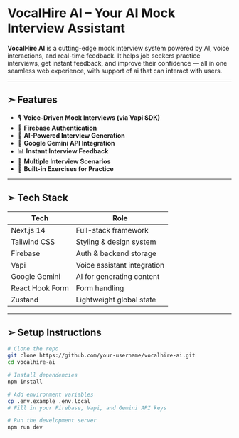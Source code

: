 # VocalHire AI – Your AI Mock Interview Assistant

**VocalHire AI** is a cutting-edge mock interview system powered by AI, voice interactions, and real-time feedback. It helps job seekers practice interviews, get instant feedback, and improve their confidence — all in one seamless web experience, with support of ai that can interact with users.

---

## ➣ Features

- 🎙️ **Voice-Driven Mock Interviews (via Vapi SDK)** 
- 🔐 **Firebase Authentication**
- 📄 **AI-Powered Interview Generation**
- 🧠 **Google Gemini API Integration**
- 📊 **Instant Interview Feedback**
- 🔁 **Multiple Interview Scenarios**
- 🧪 **Built-in Exercises for Practice**

---

## ➣ Tech Stack

| Tech              | Role                          |
|------------------|-------------------------------|
| Next.js 14       | Full-stack framework          |
| Tailwind CSS     | Styling & design system       |
| Firebase         | Auth & backend storage        |
| Vapi             | Voice assistant integration   |
| Google Gemini    | AI for generating content     |
| React Hook Form  | Form handling                 |
| Zustand          | Lightweight global state      |

---

## ➣ Setup Instructions

```bash
# Clone the repo
git clone https://github.com/your-username/vocalhire-ai.git
cd vocalhire-ai

# Install dependencies
npm install

# Add environment variables
cp .env.example .env.local
# Fill in your Firebase, Vapi, and Gemini API keys

# Run the development server
npm run dev
